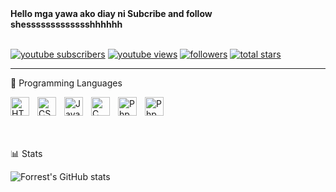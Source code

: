 <b>
Hello mga yawa ako diay ni Subcribe and follow shessssssssssssshhhhhh 
</b>

<br>
<br>
   <p align="left">
      <a href="https://www.youtube.com/channel/UCjlSbX3_ONTQw67b4xjT1cA?sub_confirmation=1">
         <img alt="youtube subscribers" title="Subscribe to my YouTube channel" src="https://custom-icon-badges.demolab.com/youtube/channel/subscribers/UCjlSbX3_ONTQw67b4xjT1cA?color=%23E05D44&label=SUBSCRIBE&logo=video&logoColor=white&style=for-the-badge&labelColor=CE4630"/></a> 
       <a href="https://www.youtube.com/channel/UCjlSbX3_ONTQw67b4xjT1cA?sub_confirmation=1">
         <img alt="youtube views" title="YouTube views" src="https://custom-icon-badges.demolab.com/youtube/channel/views/UCjlSbX3_ONTQw67b4xjT1cA?color=%23E1AD0E&logo=eye&logoColor=white&style=for-the-badge&labelColor=C79600"/></a> 
      <a href="https://github.com/yawaka21?tab=followers">
         <img alt="followers" title="Follow me on Github" src="https://custom-icon-badges.demolab.com/github/followers/yawaka21?color=236ad3&labelColor=1155ba&style=for-the-badge&logo=person-add&label=Follow&logoColor=white"/></a>
      <a href="https://github.com/yawaka21?tab=repositories&sort=stargazers">
         <img alt="total stars" title="Total stars on GitHub" src="https://custom-icon-badges.demolab.com/github/stars/yawaka21?color=55960c&style=for-the-badge&labelColor=488207&logo=star"/></a>
   </p>

---

   🧰 Programming Languages

<img align="left" alt="HTML" width="30px" style="padding-right:10px;" src="https://cdn.jsdelivr.net/gh/devicons/devicon/icons/html5/html5-plain.svg" />
<img align="left" alt="CSS" width="30px" style="padding-right:10px;" src="https://cdn.jsdelivr.net/gh/devicons/devicon/icons/css3/css3-plain.svg" />
<img align="left" alt="JavaScript" width="30px" style="padding-right:10px;" src="https://cdn.jsdelivr.net/gh/devicons/devicon/icons/javascript/javascript-plain.svg" />
<img align="left" alt="C" width="30px" style="padding-right: 10px;" src="https://cdn.jsdelivr.net/gh/devicons/devicon/icons/c/c-original.svg" />
<img align="left" alt="Php" width="30px" style="padding-right: 10px;" src="https://cdn.jsdelivr.net/gh/devicons/devicon/icons/php/php-original.svg" /> 
<img align="left" alt="Php" width="30px" style="padding-right: 10px;" src="[[https://cdn.jsdelivr.net/gh/devicons/devicon/icons/php/php-original.svg](https://kinsta.com/wp-content/uploads/2021/03/941px-C_Sharp_logo.svg](https://kinsta.com/wp-content/uploads/2021/03/941px-C_Sharp_logo.svg-768x837.png)"> 




#

   
    
 <br>

#

📊 Stats

![Forrest's GitHub stats](https://github-readme-stats.vercel.app/api?username=yawaka21&show_icons=true&theme=gruvbox)

